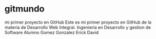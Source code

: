 # gitmundo
mi primer proyecto en GitHub
Este es mi primer proyecto en GitHub de la materia de Desarrollo Web Integral.
Ingenieria en Desarrollo y gestion de Software
Alumno Gomez Gonzalez Erick David
